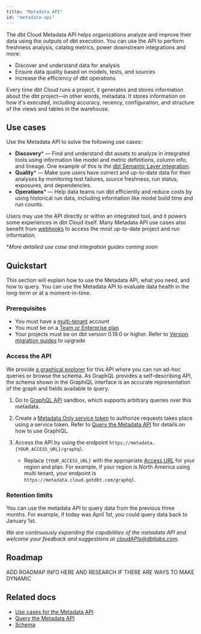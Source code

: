 ```yaml
---
title: "Metadata API"
id: "metadata-api"
---
```


<!--Summary: types of usage and info
Why overview -> link to use case guide for more detail
How overview (like a quickstart) -> links to:
sandbox, schema, etc. to start using including prereqs, retention info etc.
integrations and features using the API for end-users (non-developers)-->

The dbt Cloud Metadata API helps organizations analyze and improve their data using the outputs of dbt execution. You can use the API to perform freshness analysis, catalog metrics, power downstream integrations and more:

 - Discover and understand data for analysis
 - Ensure data quality based on models, tests, and sources
 - Increase the efficiency of dbt operations

Every time dbt Cloud runs a project, it generates and stores information about the dbt project—in other words, metadata. It stores information on how it's executed, including accuracy, recency, configuration, and structure of the <Term id="view">views</Term> and tables in the warehouse. 

    
## Use cases

Use the Metadata API to solve the following use cases: 

- **Discovery*** &mdash; Find and understand dbt assets to analyze in integrated tools using information like model and metric definitions, column info, and lineage. One example of this is the [dbt Semantic Layer integration](/guides/dbt-ecosystem/sl-partner-integration-guide). 
- **Quality*** &mdash; Make sure users have correct and up-to-date data for their analyses by monitoring test failures, source freshness, run status, exposures, and dependencies.
- **Operations*** &mdash;  Help data teams run dbt efficiently and reduce costs by using historical run data, including information like model build time and run counts.
 

Users may use the API directly or within an integrated tool, and it powers some experiences in dbt Cloud itself. Many Metadata API use cases also benefit from [webhooks](/docs/deploy/webhooks) to access the most up-to-date project and run information. 

*_More detailed use case and integration guides coming soon_


## Quickstart


This section will explain how to use the Metadata API, what you need, and how to query. You can use the Metadata API to evaluate data health in the long-term or at a moment-in-time. 

### Prerequisites

- You must have a [multi-tenant](/docs/deploy/regions-ip-addresses) account 
- You must be on a [Team or Enterprise plan](https://www.getdbt.com/pricing/)
- Your projects must be on dbt version 0.19.0 or higher. Refer to [Version migration guides](/guides/migration/versions) to upgrade


### Access the API

We provide [a graphical explorer](https://metadata.cloud.getdbt.com/graphql) for this API where you can run ad-hoc queries or browse the schema. As GraphQL provides a self-describing API, the schema shown in the GraphiQL interface is an accurate representation of the graph and fields available to query. 

1. Go to [GraphQL API](https://metadata.cloud.getdbt.com/graphql) sandbox, which supports arbitrary queries over this metadata. 

2. Create a [Metadata Only service token](/docs/dbt-cloud-apis/service-tokens) to authorize requests takes place using a service token. Refer to [Query the Metadata API](/docs/dbt-cloud-apis/metadata-querying.md) for details on how to use GraphiQL.

3. Access the API by using the endpoint `https://metadata.{YOUR_ACCESS_URL}/graphql`. 
    * Replace `{YOUR_ACCESS_URL}` with the appropriate [Access URL](/docs/deploy/regions-ip-addresses) for your region and plan. For example, if your region is North America using multi tenant, your endpoint is `https://metadata.cloud.getdbt.com/graphql`.


### Retention limits
You can use the metadata API to query data from the previous three months. For example, if today was April 1st, you could query data back to January 1st.

*We are continuously expanding the capabilities of the metadata API and welcome your feedback and suggestions at cloudAPIs@dbtlabs.com.*


## Roadmap

ADD ROADMAP INFO HERE AND RESEARCH IF THERE ARE WAYS TO MAKE DYNAMIC



<!-- embed iframe of graphiql 
<iframe title="GraphiQL" width="100%" height="100%" src="https://embed.graphql.com/embed?endpointURL=%22https%3A%2F%2Fmetadata.cloud.getdbt.com%2Fgraphiql%22&query=%22%7B%5Cn%20%20feed%20(type%3A%20NEW%2C%20limit%3A%205)%20%7B%5Cn%20%20%20%20repository%20%7B%5Cn%20%20%20%20%20%20owner%20%7B%20login%20%7D%5Cn%20%20%20%20%20%20name%5Cn%20%20%20%20%7D%5Cn%5Cn%20%20%20%20postedBy%20%7B%20login%20%7D%5Cn%20%20%7D%5Cn%7D%5Cn%22&variables=%22%22&response=%22Hit%20run!%5Cn%22&history=true&prettify=true&docs=true" />



<!--cdn code for graphaql sandbox 
link here: https://studio.apollographql.com/sandbox/explorer?overlay=embed-sandbox
docs link here: https://www.apollographql.com/docs/graphos/explorer/embed-explorer


<div style="width: 100%; height: 100%;" id='embedded-sandbox'></div>
<script src="https://embeddable-sandbox.cdn.apollographql.com/_latest/embeddable-sandbox.umd.production.min.js"></script> 
<script>
  new window.EmbeddedSandbox({
    target: '#embedded-sandbox',
    initialEndpoint: 'https://metadata.cloud.getdbt.com/graphql',
    initialState: {
      document: `query ExampleQuery {
  id
}`,
      variables: {},
      headers: {},
      includeCookies: false,
    },
  });
</script>
  
-->
## Related docs


- [Use cases for the Metadata API](/docs/dbt-cloud-apis/metadata-use-case-guides)
- [Query the Metadata API](/docs/dbt-cloud-apis/metadata-querying)
- [Schema](/docs/dbt-cloud-apis/metadata-schema-model)


